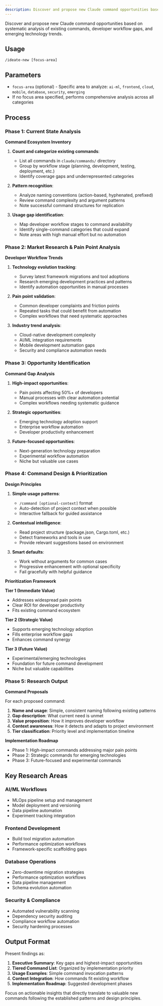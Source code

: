 ```yaml
---
description: Discover and propose new Claude command opportunities based on workflow analysis and technology trends
---
```


Discover and propose new Claude command opportunities based on systematic analysis of existing commands, developer workflow gaps, and emerging technology trends.

## Usage

```
/ideate-new [focus-area]
```

## Parameters

- `focus-area` (optional) - Specific area to analyze: `ai-ml`, `frontend`, `cloud`, `mobile`, `database`, `security`, `emerging`
- If no focus area specified, performs comprehensive analysis across all categories

## Process

### Phase 1: Current State Analysis

**Command Ecosystem Inventory**

1. **Count and categorize existing commands**:
   - List all commands in `claude/commands/` directory
   - Group by workflow stage (planning, development, testing, deployment, etc.)
   - Identify coverage gaps and underrepresented categories

2. **Pattern recognition**:
   - Analyze naming conventions (action-based, hyphenated, prefixed)
   - Review command complexity and argument patterns
   - Note successful command structures for replication

3. **Usage gap identification**:
   - Map developer workflow stages to command availability
   - Identify single-command categories that could expand
   - Note areas with high manual effort but no automation

### Phase 2: Market Research & Pain Point Analysis

**Developer Workflow Trends**

1. **Technology evolution tracking**:
   - Survey latest framework migrations and tool adoptions
   - Research emerging development practices and patterns
   - Identify automation opportunities in manual processes

2. **Pain point validation**:
   - Common developer complaints and friction points
   - Repeated tasks that could benefit from automation
   - Complex workflows that need systematic approaches

3. **Industry trend analysis**:
   - Cloud-native development complexity
   - AI/ML integration requirements
   - Mobile development automation gaps
   - Security and compliance automation needs

### Phase 3: Opportunity Identification

**Command Gap Analysis**

1. **High-impact opportunities**:
   - Pain points affecting 50%+ of developers
   - Manual processes with clear automation potential
   - Complex workflows needing systematic guidance

2. **Strategic opportunities**:
   - Emerging technology adoption support
   - Enterprise workflow automation
   - Developer productivity enhancement

3. **Future-focused opportunities**:
   - Next-generation technology preparation
   - Experimental workflow automation
   - Niche but valuable use cases

### Phase 4: Command Design & Prioritization

**Design Principles**

1. **Simple usage patterns**:
   - `/command [optional-context]` format
   - Auto-detection of project context when possible
   - Interactive fallback for guided assistance

2. **Contextual intelligence**:
   - Read project structure (package.json, Cargo.toml, etc.)
   - Detect frameworks and tools in use
   - Provide relevant suggestions based on environment

3. **Smart defaults**:
   - Work without arguments for common cases
   - Progressive enhancement with optional specificity
   - Fail gracefully with helpful guidance

**Prioritization Framework**

**Tier 1 (Immediate Value)**

- Addresses widespread pain points
- Clear ROI for developer productivity
- Fits existing command ecosystem

**Tier 2 (Strategic Value)**

- Supports emerging technology adoption
- Fills enterprise workflow gaps
- Enhances command synergy

**Tier 3 (Future Value)**

- Experimental/emerging technologies
- Foundation for future command development
- Niche but valuable capabilities

### Phase 5: Research Output

**Command Proposals**

For each proposed command:

1. **Name and usage**: Simple, consistent naming following existing patterns
2. **Gap description**: What current need is unmet
3. **Value proposition**: How it improves developer workflow
4. **Context awareness**: How it detects and adapts to project environment
5. **Tier classification**: Priority level and implementation timeline

**Implementation Roadmap**

- Phase 1: High-impact commands addressing major pain points
- Phase 2: Strategic commands for emerging technologies
- Phase 3: Future-focused and experimental commands

## Key Research Areas

### AI/ML Workflows

- MLOps pipeline setup and management
- Model deployment and versioning
- Data pipeline automation
- Experiment tracking integration

### Frontend Development

- Build tool migration automation
- Performance optimization workflows
- Framework-specific scaffolding gaps

### Database Operations

- Zero-downtime migration strategies
- Performance optimization workflows
- Data pipeline management
- Schema evolution automation

### Security & Compliance

- Automated vulnerability scanning
- Dependency security auditing
- Compliance workflow automation
- Security hardening processes

## Output Format

Present findings as:

1. **Executive Summary**: Key gaps and highest-impact opportunities
2. **Tiered Command List**: Organized by implementation priority
3. **Usage Examples**: Simple command invocation patterns
4. **Context Integration**: How commands fit existing workflow
5. **Implementation Roadmap**: Suggested development phases

Focus on actionable insights that directly translate to valuable new commands following the established patterns and design principles.
